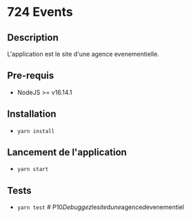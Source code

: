 # 724 Events

## Description
L'application est le site d'une agence evenementielle.
## Pre-requis
- NodeJS  >= v16.14.1

## Installation
- `yarn install`

## Lancement de l'application
- `yarn start`

## Tests
- `yarn test`
#   P 1 0 _ D e b u g g e z _ l e _ s i t e _ d _ u n e _ a g e n c e _ d _ e v e n e m e n t i e l  
 